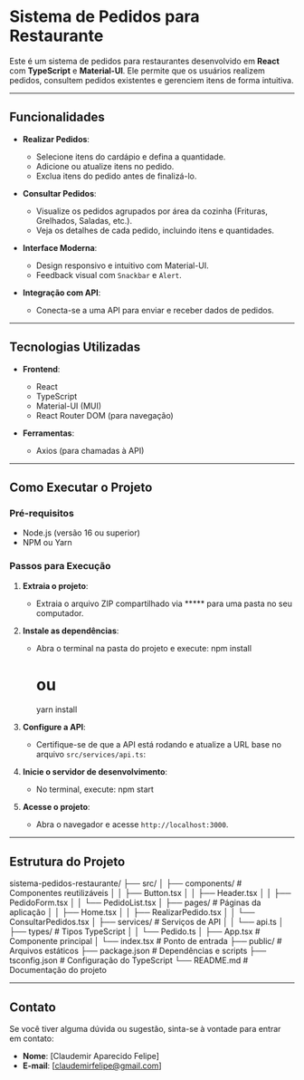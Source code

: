 # Sistema de Pedidos para Restaurante

Este é um sistema de pedidos para restaurantes desenvolvido em **React** com **TypeScript** e **Material-UI**. Ele permite que os usuários realizem pedidos, consultem pedidos existentes e gerenciem itens de forma intuitiva.

---

## Funcionalidades

- **Realizar Pedidos**:
  - Selecione itens do cardápio e defina a quantidade.
  - Adicione ou atualize itens no pedido.
  - Exclua itens do pedido antes de finalizá-lo.

- **Consultar Pedidos**:
  - Visualize os pedidos agrupados por área da cozinha (Frituras, Grelhados, Saladas, etc.).
  - Veja os detalhes de cada pedido, incluindo itens e quantidades.

- **Interface Moderna**:
  - Design responsivo e intuitivo com Material-UI.
  - Feedback visual com `Snackbar` e `Alert`.

- **Integração com API**:
  - Conecta-se a uma API para enviar e receber dados de pedidos.

---

## Tecnologias Utilizadas

- **Frontend**:
  - React
  - TypeScript
  - Material-UI (MUI)
  - React Router DOM (para navegação)

- **Ferramentas**:
  - Axios (para chamadas à API)

---

## Como Executar o Projeto

### Pré-requisitos

- Node.js (versão 16 ou superior)
- NPM ou Yarn

### Passos para Execução

1. **Extraia o projeto**:
   - Extraia o arquivo ZIP compartilhado via ***** para uma pasta no seu computador.

2. **Instale as dependências**:
   - Abra o terminal na pasta do projeto e execute:
     npm install
     # ou
     yarn install

3. **Configure a API**:
   - Certifique-se de que a API está rodando e atualize a URL base no arquivo `src/services/api.ts`:

4. **Inicie o servidor de desenvolvimento**:
   - No terminal, execute:
     npm start

5. **Acesse o projeto**:
   - Abra o navegador e acesse `http://localhost:3000`.

---

## Estrutura do Projeto

sistema-pedidos-restaurante/
├── src/
│ ├── components/ # Componentes reutilizáveis
│ │ ├── Button.tsx
│ │ ├── Header.tsx
│ │ ├── PedidoForm.tsx
│ │ └── PedidoList.tsx
│ ├── pages/ # Páginas da aplicação
│ │ ├── Home.tsx
│ │ ├── RealizarPedido.tsx
│ │ └── ConsultarPedidos.tsx
│ ├── services/ # Serviços de API
│ │ └── api.ts
│ ├── types/ # Tipos TypeScript
│ │ └── Pedido.ts
│ ├── App.tsx # Componente principal
│ └── index.tsx # Ponto de entrada
├── public/ # Arquivos estáticos
├── package.json # Dependências e scripts
├── tsconfig.json # Configuração do TypeScript
└── README.md # Documentação do projeto

---

## Contato

Se você tiver alguma dúvida ou sugestão, sinta-se à vontade para entrar em contato:

- **Nome**: [Claudemir Aparecido Felipe]
- **E-mail**: [claudemirfelipe@gmail.com]